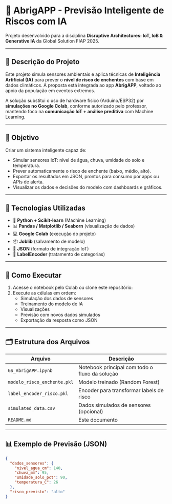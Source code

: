 # 🌊 AbrigAPP - Previsão Inteligente de Riscos com IA

Projeto desenvolvido para a disciplina **Disruptive Architectures: IoT, IoB & Generative IA** da Global Solution FIAP 2025.

---

## 📌 Descrição do Projeto

Este projeto simula sensores ambientais e aplica técnicas de **Inteligência Artificial (IA)** para prever o **nível de risco de enchentes** com base em dados climáticos. A proposta está integrada ao app **AbrigAPP**, voltado ao apoio da população em eventos extremos.

A solução substitui o uso de hardware físico (Arduino/ESP32) por **simulações no Google Colab**, conforme autorizado pelo professor, mantendo foco na **comunicação IoT + análise preditiva** com Machine Learning.

---

## 🎯 Objetivo

Criar um sistema inteligente capaz de:

- Simular sensores IoT: nível de água, chuva, umidade do solo e temperatura.
- Prever automaticamente o risco de enchente (baixo, médio, alto).
- Exportar os resultados em JSON, prontos para consumo por apps ou APIs de alerta.
- Visualizar os dados e decisões do modelo com dashboards e gráficos.

---

## 🔧 Tecnologias Utilizadas

- 🧠 **Python + Scikit-learn** (Machine Learning)
- 📊 **Pandas / Matplotlib / Seaborn** (visualização de dados)
- 💻 **Google Colab** (execução do projeto)
- 📦 **Joblib** (salvamento de modelo)
- 🧾 **JSON** (formato de integração IoT)
- 🔐 **LabelEncoder** (tratamento de categorias)

---

## 🧪 Como Executar

1. Acesse o notebook pelo Colab ou clone este repositório:
2. Execute as células em ordem:
   - Simulação dos dados de sensores
   - Treinamento do modelo de IA
   - Visualizações
   - Previsão com novos dados simulados
   - Exportação da resposta como JSON

---

## 🗂️ Estrutura dos Arquivos

| Arquivo                         | Descrição                                               |
|--------------------------------|----------------------------------------------------------|
| `GS_AbrigAPP.ipynb`         | Notebook principal com todo o fluxo da solução          |
| `modelo_risco_enchente.pkl`    | Modelo treinado (Random Forest)                         |
| `label_encoder_risco.pkl`      | Encoder para transformar labels de risco                |
| `simulated_data.csv`           | Dados simulados de sensores (opcional)                  |
| `README.md`                    | Este documento                                           |

---

## 📊 Exemplo de Previsão (JSON)

```json
{
  "dados_sensores": {
    "nivel_agua_cm": 140,
    "chuva_mm": 95,
    "umidade_solo_pct": 90,
    "temperatura_C": 26
  },
  "risco_previsto": "alto"
}
```
